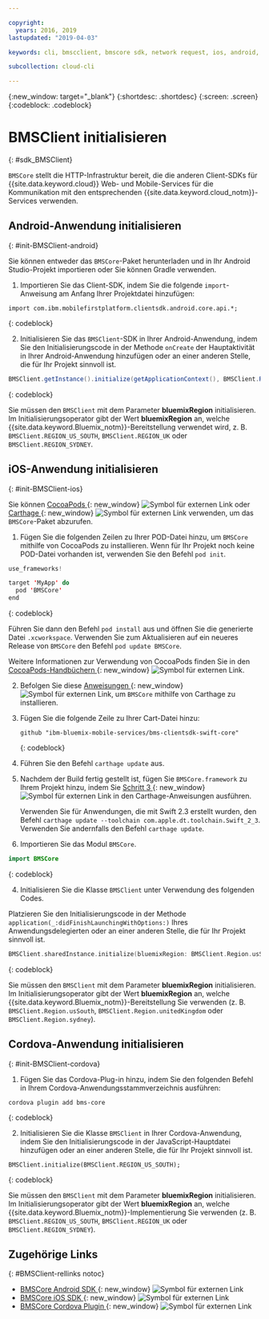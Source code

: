 ```yaml
---

copyright:
  years: 2016, 2019
lastupdated: "2019-04-03"

keywords: cli, bmscclient, bmscore sdk, network request, ios, android, studio, cordova, client sdk, sdk, 

subcollection: cloud-cli

---
```


{:new_window: target="_blank"}
{:shortdesc: .shortdesc}
{:screen: .screen}
{:codeblock: .codeblock}

# BMSClient initialisieren
{: #sdk_BMSClient}

`BMSCore` stellt die HTTP-Infrastruktur bereit, die die anderen Client-SDKs für {{site.data.keyword.cloud}} Web- und Mobile-Services für die Kommunikation mit den entsprechenden {{site.data.keyword.cloud_notm}}-Services verwenden.

## Android-Anwendung initialisieren
{: #init-BMSClient-android}

Sie können entweder das `BMSCore`-Paket herunterladen und in Ihr Android Studio-Projekt importieren oder Sie können Gradle verwenden.

1. Importieren Sie das Client-SDK, indem Sie die folgende `import`-Anweisung am Anfang Ihrer Projektdatei hinzufügen:

  ```
  import com.ibm.mobilefirstplatform.clientsdk.android.core.api.*;
  ```
  {: codeblock}

2. Initialisieren Sie das `BMSClient`-SDK in Ihrer Android-Anwendung, indem Sie den Initialisierungscode in der Methode `onCreate` der Hauptaktivität in Ihrer Android-Anwendung hinzufügen oder an einer anderen Stelle, die für Ihr Projekt sinnvoll ist.

  ```java
  BMSClient.getInstance().initialize(getApplicationContext(), BMSClient.REGION_US_SOUTH); // Stellen Sie sicher, dass Sie auf Ihre Region zeigen.
  ```
  {: codeblock}

  Sie müssen den `BMSClient` mit dem Parameter **bluemixRegion** initialisieren. Im Initialisierungsoperator gibt der Wert **bluemixRegion** an, welche {{site.data.keyword.Bluemix_notm}}-Bereitstellung verwendet wird, z. B. `BMSClient.REGION_US_SOUTH`, `BMSClient.REGION_UK` oder `BMSClient.REGION_SYDNEY`.


## iOS-Anwendung initialisieren
{: #init-BMSClient-ios}

Sie können [CocoaPods ](https://cocoapods.org){: new_window} ![Symbol für externen Link](../../icons/launch-glyph.svg "Symbol für externen Link") oder [Carthage ](https://github.com/Carthage/Carthage){: new_window} ![Symbol für externen Link](../../icons/launch-glyph.svg "Symbol für externen Link") verwenden, um das `BMSCore`-Paket abzurufen.

1. Fügen Sie die folgenden Zeilen zu Ihrer POD-Datei hinzu, um `BMSCore` mithilfe von CocoaPods zu installieren. Wenn für Ihr Projekt noch keine POD-Datei vorhanden ist, verwenden Sie den Befehl `pod init`.

  ```swift
  use_frameworks!

  target 'MyApp' do
    pod 'BMSCore'
  end
  ```
  {: codeblock}

  Führen Sie dann den Befehl `pod install` aus und öffnen Sie die generierte Datei `.xcworkspace`. Verwenden Sie zum Aktualisieren auf ein neueres Release von `BMSCore` den Befehl `pod update BMSCore`.

  Weitere Informationen zur Verwendung von CocoaPods finden Sie in den [CocoaPods-Handbüchern ](https://guides.cocoapods.org/using/index.html){: new_window} ![Symbol für externen Link](../icons/launch-glyph.svg "Symbol für externen Link").

2. Befolgen Sie diese [Anweisungen ](https://github.com/Carthage/Carthage#getting-started){: new_window} ![Symbol für externen Link](../icons/launch-glyph.svg "Symbol für externen Link"), um `BMSCore` mithilfe von Carthage zu installieren.

  1. Fügen Sie die folgende Zeile zu Ihrer Cart-Datei hinzu:

      ```
      github "ibm-bluemix-mobile-services/bms-clientsdk-swift-core"
      ```
      {: codeblock}

  2. Führen Sie den Befehl `carthage update` aus.

  3. Nachdem der Build fertig gestellt ist, fügen Sie `BMSCore.framework` zu Ihrem Projekt hinzu, indem Sie [Schritt 3 ](https://github.com/Carthage/Carthage#getting-started){: new_window} ![Symbol für externen Link](../icons/launch-glyph.svg "Symbol für externen Link") in den Carthage-Anweisungen ausführen.

      Verwenden Sie für Anwendungen, die mit Swift 2.3 erstellt wurden, den Befehl `carthage update --toolchain com.apple.dt.toolchain.Swift_2_3`. Verwenden Sie andernfalls den Befehl `carthage update`.

3. Importieren Sie das Modul `BMSCore`.

  ```swift
  import BMSCore
  ```
  {: codeblock}

4. Initialisieren Sie die Klasse `BMSClient` unter Verwendung des folgenden Codes.

  Platzieren Sie den Initialisierungscode in der Methode `application(_:didFinishLaunchingWithOptions:)` Ihres Anwendungsdelegierten oder an einer anderen Stelle, die für Ihr Projekt sinnvoll ist.

  ```swift
  BMSClient.sharedInstance.initialize(bluemixRegion: BMSClient.Region.usSouth) // Stellen Sie sicher, dass Sie auf Ihre Region zeigen.
  ```
  {: codeblock}

  Sie müssen den `BMSClient` mit dem Parameter **bluemixRegion** initialisieren. Im Initialisierungsoperator gibt der Wert **bluemixRegion** an, welche {{site.data.keyword.Bluemix_notm}}-Bereitstellung Sie verwenden (z. B. `BMSClient.Region.usSouth`, `BMSClient.Region.unitedKingdom` oder `BMSClient.Region.sydney`).

## Cordova-Anwendung initialisieren
{: #init-BMSClient-cordova}

1. Fügen Sie das Cordova-Plug-in hinzu, indem Sie den folgenden Befehl in Ihrem Cordova-Anwendungsstammverzeichnis ausführen:

  ```
  cordova plugin add bms-core
  ```
  {: codeblock}

2. Initialisieren Sie die Klasse `BMSClient` in Ihrer Cordova-Anwendung, indem Sie den Initialisierungscode in der JavaScript-Hauptdatei hinzufügen oder an einer anderen Stelle, die für Ihr Projekt sinnvoll ist.

  ```
  BMSClient.initialize(BMSClient.REGION_US_SOUTH);
  ```
  {: codeblock}

  Sie müssen den `BMSClient` mit dem Parameter **bluemixRegion** initialisieren. Im Initialisierungsoperator gibt der Wert **bluemixRegion** an, welche {{site.data.keyword.Bluemix_notm}}-Implementierung Sie verwenden (z. B. `BMSClient.REGION_US_SOUTH`, `BMSClient.REGION_UK` oder `BMSClient.REGION_SYDNEY`).

## Zugehörige Links
{: #BMSClient-rellinks notoc}

* [BMSCore Android SDK ](https://github.com/ibm-bluemix-mobile-services/bms-clientsdk-android-core){: new_window} ![Symbol für externen Link](../icons/launch-glyph.svg "Symbol für externen Link")
* [BMSCore iOS SDK ](https://github.com/ibm-bluemix-mobile-services/bms-clientsdk-swift-core){: new_window} ![Symbol für externen Link](../icons/launch-glyph.svg "Symbol für externen Link")
* [BMSCore Cordova Plugin ](https://github.com/ibm-bluemix-mobile-services/bms-clientsdk-cordova-plugin-core){: new_window} ![Symbol für externen Link](../icons/launch-glyph.svg "Symbol für externen Link")
